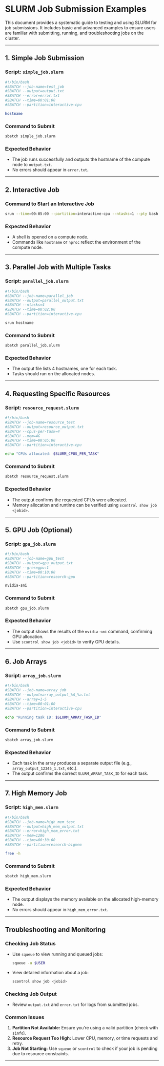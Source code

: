 # SLURM Job Submission Examples

This document provides a systematic guide to testing and using SLURM for job submissions. It includes basic and advanced examples to ensure users are familiar with submitting, running, and troubleshooting jobs on the cluster.

---

## 1. Simple Job Submission

### **Script: `simple_job.slurm`**
```bash
#!/bin/bash
#SBATCH --job-name=test_job
#SBATCH --output=output.txt
#SBATCH --error=error.txt
#SBATCH --time=00:01:00
#SBATCH --partition=interactive-cpu

hostname
```

### **Command to Submit**
```bash
sbatch simple_job.slurm
```

### **Expected Behavior**
- The job runs successfully and outputs the hostname of the compute node to `output.txt`.
- No errors should appear in `error.txt`.

---

## 2. Interactive Job

### **Command to Start an Interactive Job**
```bash
srun --time=00:05:00 --partition=interactive-cpu --ntasks=1 --pty bash
```

### **Expected Behavior**
- A shell is opened on a compute node.
- Commands like `hostname` or `nproc` reflect the environment of the compute node.

---

## 3. Parallel Job with Multiple Tasks

### **Script: `parallel_job.slurm`**
```bash
#!/bin/bash
#SBATCH --job-name=parallel_job
#SBATCH --output=parallel_output.txt
#SBATCH --ntasks=4
#SBATCH --time=00:02:00
#SBATCH --partition=interactive-cpu

srun hostname
```

### **Command to Submit**
```bash
sbatch parallel_job.slurm
```

### **Expected Behavior**
- The output file lists 4 hostnames, one for each task.
- Tasks should run on the allocated nodes.

---

## 4. Requesting Specific Resources

### **Script: `resource_request.slurm`**
```bash
#!/bin/bash
#SBATCH --job-name=resource_test
#SBATCH --output=resource_output.txt
#SBATCH --cpus-per-task=4
#SBATCH --mem=4G
#SBATCH --time=00:05:00
#SBATCH --partition=interactive-cpu

echo "CPUs allocated: $SLURM_CPUS_PER_TASK"
```

### **Command to Submit**
```bash
sbatch resource_request.slurm
```

### **Expected Behavior**
- The output confirms the requested CPUs were allocated.
- Memory allocation and runtime can be verified using `scontrol show job <jobid>`.

---

## 5. GPU Job (Optional)

### **Script: `gpu_job.slurm`**
```bash
#!/bin/bash
#SBATCH --job-name=gpu_test
#SBATCH --output=gpu_output.txt
#SBATCH --gres=gpu:1
#SBATCH --time=00:10:00
#SBATCH --partition=research-gpu

nvidia-smi
```

### **Command to Submit**
```bash
sbatch gpu_job.slurm
```

### **Expected Behavior**
- The output shows the results of the `nvidia-smi` command, confirming GPU allocation.
- Use `scontrol show job <jobid>` to verify GPU details.

---

## 6. Job Arrays

### **Script: `array_job.slurm`**
```bash
#!/bin/bash
#SBATCH --job-name=array_job
#SBATCH --output=array_output_%A_%a.txt
#SBATCH --array=1-5
#SBATCH --time=00:01:00
#SBATCH --partition=interactive-cpu

echo "Running task ID: $SLURM_ARRAY_TASK_ID"
```

### **Command to Submit**
```bash
sbatch array_job.slurm
```

### **Expected Behavior**
- Each task in the array produces a separate output file (e.g., `array_output_12345_1.txt`, etc.).
- The output confirms the correct `SLURM_ARRAY_TASK_ID` for each task.

---

## 7. High Memory Job

### **Script: `high_mem.slurm`**
```bash
#!/bin/bash
#SBATCH --job-name=high_mem_test
#SBATCH --output=high_mem_output.txt
#SBATCH --error=high_mem_error.txt
#SBATCH --mem=128G
#SBATCH --time=00:30:00
#SBATCH --partition=research-bigmem

free -h
```

### **Command to Submit**
```bash
sbatch high_mem.slurm
```

### **Expected Behavior**
- The output displays the memory available on the allocated high-memory node.
- No errors should appear in `high_mem_error.txt`.

---

## Troubleshooting and Monitoring

### **Checking Job Status**
- Use `squeue` to view running and queued jobs:
  ```bash
  squeue -u $USER
  ```
- View detailed information about a job:
  ```bash
  scontrol show job <jobid>
  ```

### **Checking Job Output**
- Review `output.txt` and `error.txt` for logs from submitted jobs.

### **Common Issues**
1. **Partition Not Available:** Ensure you’re using a valid partition (check with `sinfo`).
2. **Resource Request Too High:** Lower CPU, memory, or time requests and retry.
3. **Job Not Starting:** Use `squeue` or `scontrol` to check if your job is pending due to resource constraints.

---

